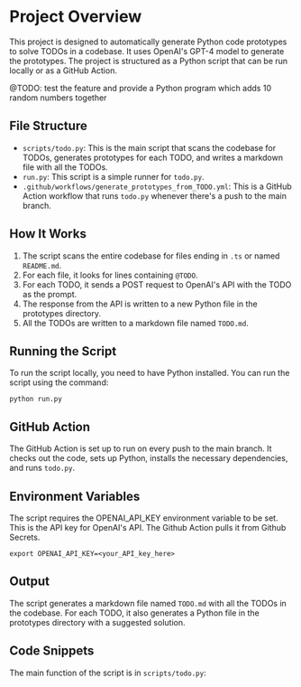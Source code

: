# Project Overview

This project is designed to automatically generate Python code prototypes to solve TODOs in a codebase. It uses OpenAI's GPT-4 model to generate the prototypes. The project is structured as a Python script that can be run locally or as a GitHub Action.

@TODO: test the feature and provide a Python program which adds 10 random numbers together

## File Structure

- `scripts/todo.py`: This is the main script that scans the codebase for TODOs, generates prototypes for each TODO, and writes a markdown file with all the TODOs.
- `run.py`: This script is a simple runner for `todo.py`.
- `.github/workflows/generate_prototypes_from_TODO.yml`: This is a GitHub Action workflow that runs `todo.py` whenever there's a push to the main branch.

## How It Works

1. The script scans the entire codebase for files ending in `.ts` or named `README.md`.
2. For each file, it looks for lines containing `@TODO`.
3. For each TODO, it sends a POST request to OpenAI's API with the TODO as the prompt.
4. The response from the API is written to a new Python file in the prototypes directory.
5. All the TODOs are written to a markdown file named `TODO.md`.

## Running the Script

To run the script locally, you need to have Python installed. You can run the script using the command:

`python run.py`


## GitHub Action

The GitHub Action is set up to run on every push to the main branch. It checks out the code, sets up Python, installs the necessary dependencies, and runs `todo.py`.

## Environment Variables

The script requires the OPENAI_API_KEY environment variable to be set. This is the API key for OpenAI's API. The Github Action pulls it from Github Secrets.

`export OPENAI_API_KEY=<your_API_key_here>`

## Output

The script generates a markdown file named `TODO.md` with all the TODOs in the codebase. For each TODO, it also generates a Python file in the prototypes directory with a suggested solution.

## Code Snippets

The main function of the script is in `scripts/todo.py`:
